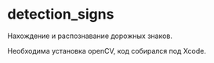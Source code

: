 # detection_signs

Нахождение и распознавание дорожных знаков.

Необходима установка openCV, код собирался под Xcode.
